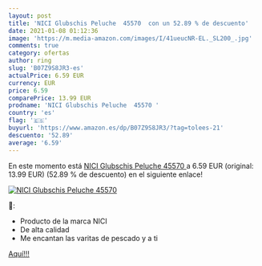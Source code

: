 ```yaml
---
layout: post
title: 'NICI Glubschis Peluche  45570  con un 52.89 % de descuento'
date: 2021-01-08 01:12:36
image: 'https://m.media-amazon.com/images/I/41ueucNR-EL._SL200_.jpg'
comments: true
category: ofertas
author: ring
slug: 'B07Z9S8JR3-es'
actualPrice: 6.59 EUR
currency: EUR
price: 6.59
comparePrice: 13.99 EUR
prodname: 'NICI Glubschis Peluche  45570 '
country: 'es'
flag: '🇪🇸'
buyurl: 'https://www.amazon.es/dp/B07Z9S8JR3/?tag=tolees-21'
descuento: '52.89'
average: '6.59'
---
```


En este momento está [NICI Glubschis Peluche  45570 ](https://www.amazon.es/dp/B07Z9S8JR3/?tag=tolees-21) a 6.59 EUR (original: 13.99 EUR) (52.89 %  de descuento) en el siguiente enlace!

[![NICI Glubschis Peluche  45570 ](https://m.media-amazon.com/images/I/41ueucNR-EL._SL200_.jpg)](https://www.amazon.es/dp/B07Z9S8JR3/?tag=tolees-21)

🔎:

- Producto de la marca NICI
- De alta calidad
- Me encantan las varitas de pescado y a ti

[Aquí!!!](https://www.amazon.es/dp/B07Z9S8JR3/?tag=tolees-21)
